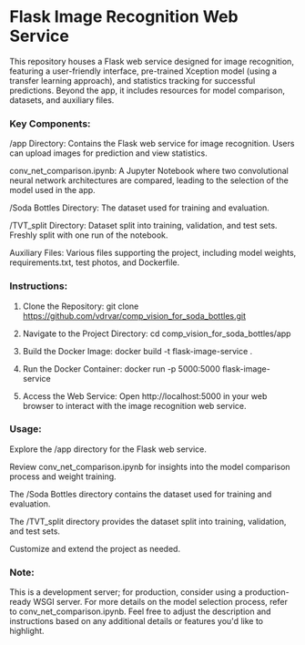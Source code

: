 # Flask Image Recognition Web Service

This repository houses a Flask web service designed for image recognition, featuring a user-friendly interface, pre-trained Xception model (using a transfer learning approach), and statistics tracking for successful predictions. Beyond the app, it includes resources for model comparison, datasets, and auxiliary files.

### Key Components:

/app Directory: Contains the Flask web service for image recognition. Users can upload images for prediction and view statistics.

conv_net_comparison.ipynb: A Jupyter Notebook where two convolutional neural network architectures are compared, leading to the selection of the model used in the app.

/Soda Bottles Directory: The dataset used for training and evaluation.

/TVT_split Directory: Dataset split into training, validation, and test sets. Freshly split with one run of the notebook.

Auxiliary Files: Various files supporting the project, including model weights, requirements.txt, test photos, and Dockerfile.

### Instructions:

1) Clone the Repository:
git clone https://github.com/vdrvar/comp_vision_for_soda_bottles.git

2) Navigate to the Project Directory:
cd comp_vision_for_soda_bottles/app

3) Build the Docker Image:
docker build -t flask-image-service .

4) Run the Docker Container:
docker run -p 5000:5000 flask-image-service

5) Access the Web Service:
Open http://localhost:5000 in your web browser to interact with the image recognition web service.

### Usage:

Explore the /app directory for the Flask web service.

Review conv_net_comparison.ipynb for insights into the model comparison process and weight training.

The /Soda Bottles directory contains the dataset used for training and evaluation.

The /TVT_split directory provides the dataset split into training, validation, and test sets.

Customize and extend the project as needed.


### Note:

This is a development server; for production, consider using a production-ready WSGI server.
For more details on the model selection process, refer to conv_net_comparison.ipynb.
Feel free to adjust the description and instructions based on any additional details or features you'd like to highlight.
